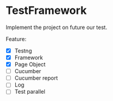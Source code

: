 # TestFramework

Implement the project on future our test.

Feature:
- [x] Testng
- [x] Framework
- [x] Page Object
- [ ] Cucumber
- [ ] Cucumber report
- [ ] Log
- [ ] Test parallel
